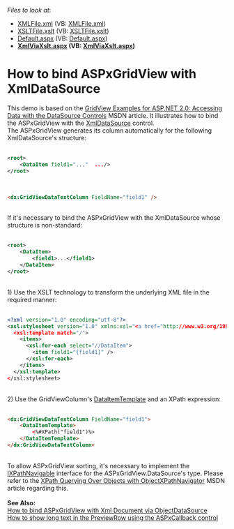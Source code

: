 <!-- default file list -->
*Files to look at*:

* [XMLFile.xml](./CS/WebSite/App_Data/XMLFile.xml) (VB: [XMLFile.xml](./VB/WebSite/App_Data/XMLFile.xml))
* [XSLTFile.xslt](./CS/WebSite/App_Data/XSLTFile.xslt) (VB: [XSLTFile.xslt](./VB/WebSite/App_Data/XSLTFile.xslt))
* [Default.aspx](./CS/WebSite/Default.aspx) (VB: [Default.aspx](./VB/WebSite/Default.aspx))
* **[XmlViaXslt.aspx](./CS/WebSite/XmlViaXslt.aspx) (VB: [XmlViaXslt.aspx](./VB/WebSite/XmlViaXslt.aspx))**
<!-- default file list end -->
# How to bind ASPxGridView with XmlDataSource


<p>This demo is based on the <a href="http://msdn.microsoft.com/en-us/library/aa479341.aspx">GridView Examples for ASP.NET 2.0: Accessing Data with the DataSource Controls</a> MSDN article. It illustrates how to bind the ASPxGridView with the <a href="http://msdn.microsoft.com/en-us/library/system.web.ui.webcontrols.xmldatasource%28VS.80%29.aspx">XmlDataSource</a> control.<br />The ASPxGridView generates its column automatically for the following XmlDataSource's structure:<br /><br /></p>


```XML
<root>
    <DataItem field1="..."  .../>
</root>
```


<p> </p>


```aspx
<dx:GridViewDataTextColumn FieldName="field1" />

```


<p><br />If it's necessary to bind the ASPxGridView with the XmlDataSource whose structure is non-standard:<br /><br /></p>


```xml
<root>
    <DataItem>
        <field1>...</field1>
    </DataItem>
</root>
```


<p><br />1) Use the XSLT technology to transform the underlying XML file in the required manner:<br /><br /></p>


```xml
<?xml version="1.0" encoding="utf-8"?>
<xsl:stylesheet version="1.0" xmlns:xsl="<a href="http://www.w3.org/1999/XSL/Transform">http://www.w3.org/1999/XSL/Transform</a>">
  <xsl:template match="/">
    <items>
      <xsl:for-each select="//DataItem">
        <item field1="{field1}" />
      </xsl:for-each>
    </items>
  </xsl:template>
</xsl:stylesheet>
```


<p><br />2) Use the GridViewColumn's <a href="http://documentation.devexpress.com/#AspNet/DevExpressWebASPxGridViewGridViewDataColumn_DataItemTemplatetopic">DataItemTemplate</a> and an XPath expression:<br /><br /></p>


```aspx
<dx:GridViewDataTextColumn FieldName="field1">
    <DataItemTemplate>
        <%#XPath("field1")%>
    </DataItemTemplate>
</dx:GridViewDataTextColumn>

```


<p><br />To allow ASPxGridView sorting, it's necessary to implement the <a href="http://msdn.microsoft.com/en-us/library/system.xml.xpath.ixpathnavigable.aspx">IXPathNavigable</a> interface for the ASPxGridView.DataSource's type. Please refer to the <a href="http://msdn.microsoft.com/en-us/library/ms950764.aspx">XPath Querying Over Objects with ObjectXPathNavigator</a> MSDN article regarding this.<br /><br /><strong>See Also:<br /></strong><a href="https://www.devexpress.com/Support/Center/p/E2180">How to bind ASPxGridView with Xml Document via ObjectDataSource</a><br /><a href="https://www.devexpress.com/Support/Center/p/E2287">How to show long text in the PreviewRow using the ASPxCallback control</a></p>

<br/>


